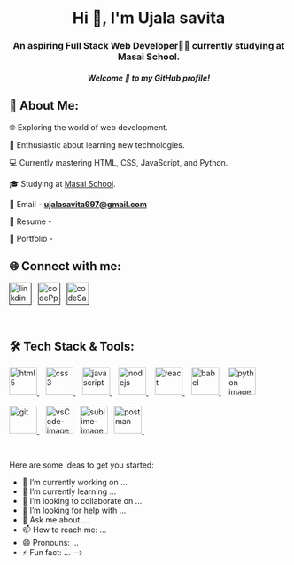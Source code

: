 <h1 align="center">Hi 👋, I'm Ujala savita </h1>
<h3 align="center">An aspiring Full Stack Web Developer👨‍💻 currently studying at Masai School.</h3>
<h5 align="center">Welcome 🤗 to my GitHub profile!</h5>

## 🤔 About Me:

🌐 Exploring the world of web development.

🚀 Enthusiastic about learning new technologies.

💻 Currently mastering HTML, CSS, JavaScript, and Python.

🎓 Studying at [Masai School](https://www.masaischool.com/).

📩 Email - **ujalasavita997@gmail.com**

📔 Resume - 

💼 Portfolio - 


## 🌐 Connect with me:

<p align="left">
<a href="" target="_blank"><img align="center" src="images/linkedin.png" alt="linkdin" height="40" width="40" /></a>&nbsp;&nbsp;
<a href="" target="_blank"><img align="center" src="images/codepen.png" alt="codePpen" height="40" width="40" /></a>&nbsp;&nbsp;
<a href="" target="_blank"><img align="center" src="images/code-sandbox.png" alt="codeSandbox" height="40" width="40" /></a>
</p>
<br>

## 🛠 Tech Stack & Tools:

<p align="left"> 
<a href="https://www.w3.org/html/" target="_blank" rel="noreferrer"> <img src="images/html.png" alt="html5" width="50" height="50"/> </a> &nbsp;&nbsp;
<a href="https://www.w3schools.com/css/" target="_blank" rel="noreferrer"> <img src="images/css.png" alt="css3" width="50" height="50"/> </a>&nbsp;&nbsp;
<a href="https://developer.mozilla.org/en-US/docs/Web/JavaScript" target="_blank" rel="noreferrer"> <img src="images/javascript.png" alt="javascript" width="50" height="50"/> </a> &nbsp;&nbsp;
<a href="https://nodejs.org" target="_blank" rel="noreferrer"> <img src="images/nodeJS.png" alt="nodejs" width="50" height="50"/> </a> &nbsp;&nbsp;
<a href="https://reactjs.org/" target="_blank" rel="noreferrer"> <img src="images/react.png" alt="react" width="50" height="50"/> </a> &nbsp;&nbsp;
<a href="https://babeljs.io/" target="_blank" rel="noreferrer"> <img src="images/babel1.png" alt="babel" width="50" height="50"/> </a> &nbsp;&nbsp;
<a href="https://www.python.org/" target="_blank"><img src="images/python.png" alt="python-image" width="50" height="50"></a><br><br>
<a href="https://git-scm.com/" target="_blank" rel="noreferrer"> <img src="images/git.png" alt="git" width="50" height="50"/> </a> &nbsp;&nbsp;
<a href="https://code.visualstudio.com/" target="_blank"><img src="images/vsCode.png" alt="vsCode-image" width="50" height="50"></a>&nbsp;&nbsp;
<a href="https://www.sublimetext.com/" target="_blank"><img src="images/sublime.png" alt="sublime-image" width="50" height="50"></a>&nbsp;&nbsp;
<a href="https://postman.com" target="_blank" rel="noreferrer"> <img src="images/postman.svg" alt="postman" width="50" height="50"/> </a> &nbsp;&nbsp;
</p>
<br>



Here are some ideas to get you started:

- 🔭 I’m currently working on ...
- 🌱 I’m currently learning ...
- 👯 I’m looking to collaborate on ...
- 🤔 I’m looking for help with ...
- 💬 Ask me about ...
- 📫 How to reach me: ...
- 😄 Pronouns: ...
- ⚡ Fun fact: ...
-->

